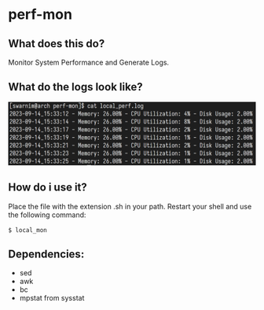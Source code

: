 # perf-mon
## What does this do?

Monitor System Performance and Generate Logs.

## What do the logs look like?
![Screenshot of the contents of log file](./img/ss.png)

## How do i use it?
Place the file with the extension .sh in your path.
Restart your shell and use the following command:
```shell
$ local_mon
```

## Dependencies:
- sed
- awk
- bc
- mpstat from sysstat

